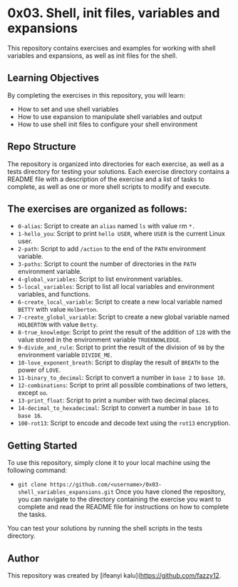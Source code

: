 # 0x03. Shell, init files, variables and expansions
This repository contains exercises and examples for working with shell variables and expansions, as well as init files for the shell.

## Learning Objectives
By completing the exercises in this repository, you will learn:

* How to set and use shell variables
* How to use expansion to manipulate shell variables and output
* How to use shell init files to configure your shell environment

## Repo Structure
The repository is organized into directories for each exercise, as well as a tests directory for testing your solutions. Each exercise directory contains a README file with a description of the exercise and a list of tasks to complete, as well as one or more shell scripts to modify and execute.

## The exercises are organized as follows:

* `0-alias`: Script to create an `alias` named `ls` with value rm `*.`
* `1-hello_you`: Script to print `hello USER`, where `USER` is the current Linux user.
* `2-path`: Script to add `/action` to the end of the `PATH` environment variable.
* `3-paths`: Script to count the number of directories in the `PATH` environment variable.
* `4-global_variables`: Script to list environment variables.
* `5-local_variables`: Script to list all local variables and environment variables, and functions.
* `6-create_local_variable`: Script to create a new local variable named `BETTY` with value `Holberton`.
* `7-create_global_variable`: Script to create a new global variable named `HOLBERTON` with value `Betty`.
* `8-true_knowledge`: Script to print the result of the addition of `128` with the value stored in the environment variable `TRUEKNOWLEDGE`.
* `9-divide_and_rule`: Script to print the result of the division of `98` by the environment variable `DIVIDE_ME`.
* `10-love_exponent_breath`: Script to display the result of `BREATH` to the power of `LOVE`.
* `11-binary_to_decimal`: Script to convert a number in `base 2` to `base 10`.
* `12-combinations`: Script to print all possible combinations of two letters, except `oo`.
* `13-print_float`: Script to print a number with two decimal places.
* `14-decimal_to_hexadecimal`: Script to convert a number in `base 10` to `base 16`.
* `100-rot13`: Script to encode and decode text using the `rot13` encryption.

## Getting Started
To use this repository, simply clone it to your local machine using the following command:


* `git clone https://github.com/<username>/0x03-shell_variables_expansions.git`
Once you have cloned the repository, you can navigate to the directory containing the exercise you want to complete and read the README file for instructions on how to complete the tasks.

You can test your solutions by running the shell scripts in the tests directory.

## Author
This repository was created by [ifeanyi kalu](https://github.com/fazzy12.
